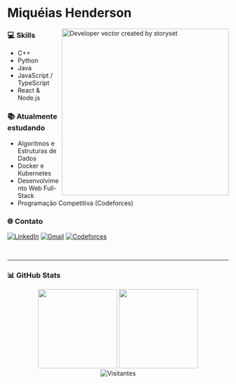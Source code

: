 # Miquéias Henderson

<img align="right" alt="Developer vector created by storyset" height="380" src="https://user-images.githubusercontent.com/74038190/229223263-cf2e4b07-2615-4f87-9c38-e37600f8381a.gif">

### 💻 Skills

- C++
- Python
- Java
- JavaScript / TypeScript
- React & Node.js

### 📚 Atualmente estudando

- Algoritmos e Estruturas de Dados
- Docker e Kubernetes
- Desenvolvimento Web Full-Stack
- Programação Competitiva (Codeforces)

### 🌐 Contato

[![LinkedIn](https://img.shields.io/badge/LinkedIn-0077B5?style=for-the-badge&logo=linkedin&logoColor=white)](https://www.linkedin.com/in/miqu%C3%A9ias-henderson-014220305/)
[![Gmail](https://img.shields.io/badge/Gmail-D14836?style=for-the-badge&logo=gmail&logoColor=white)](mailto:miqueiashenderson@gmail.com)
[![Codeforces](https://img.shields.io/badge/Codeforces-1F8ACB?style=for-the-badge&logo=codeforces&logoColor=white)](https://codeforces.com/profile/nosredneH)

<br clear="both">

---

### 📊 GitHub Stats

<div align="center">
  <img height="180em" src="https://github-readme-stats.vercel.app/api?username=miqueiashenderson&show_icons=true&theme=tokyonight&include_all_commits=true&count_private=true"/>
  <img height="180em" src="https://github-readme-stats.vercel.app/api/top-langs/?username=miqueiashenderson&layout=compact&langs_count=7&theme=tokyonight"/>
</div>

<div align="center">
  <img src="https://komarev.com/ghpvc/?username=miqueiashenderson&color=blueviolet&style=flat-square&label=Visitantes" alt="Visitantes" />
</div>
